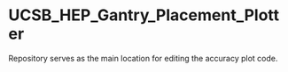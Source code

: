 # UCSB_HEP_Gantry_Placement_Plotter
Repository serves as the main location for editing the accuracy plot code. 
